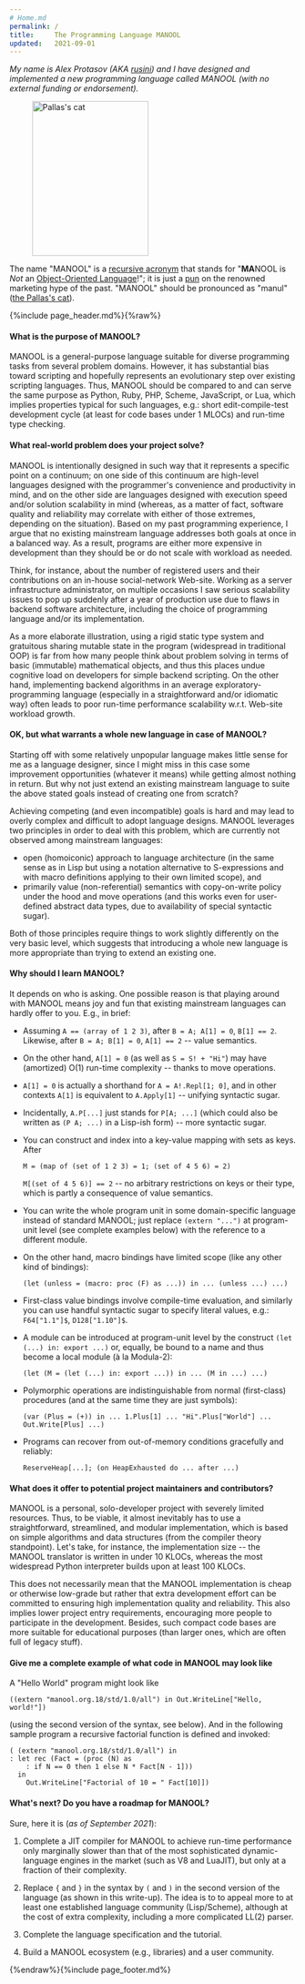 ```yaml
---
# Home.md
permalink: /
title:     The Programming Language MANOOL
updated:   2021-09-01
---
```


<aside markdown="1" class="right">

*My name is Alex Protasov (AKA [rusini](about "About @rusini")) and I have designed and implemented a new programming language called MANOOL (with no external
funding or endorsement).*

<figure><img src="Manul-Cat.jpeg" width="204" height="272" alt="Pallas's cat" title="Pallas's cat"></figure>

The name "MANOOL" is a [recursive acronym] that stands for "**MA**NOOL is _Not_ an [Object-Oriented Language]!"; it is just a [pun] on the renowned marketing
hype of the past. "MANOOL" should be pronounced as "manul" ([the Pallas's cat]).

[recursive acronym]:        https://en.wikipedia.org/wiki/Recursive_acronym        "Wikipedia: Recursive acronym"
[Object-Oriented Language]: https://en.wikipedia.org/wiki/Object-oriented_language "Wikipedia: Object-oriented language"
[pun]:                      https://en.wikipedia.org/wiki/Pun                      "Wikipedia: Pun"
[the Pallas's cat]:         https://en.wikipedia.org/wiki/Pallas%27s_cat           "Wikipedia: Pallas's cat"

</aside>

{%include page_header.md%}{%raw%}


#### What is the purpose of MANOOL?

MANOOL is a general-purpose language suitable for diverse programming tasks from several problem domains. However, it has substantial bias toward scripting and
hopefully represents an evolutionary step over existing scripting languages. Thus, MANOOL should be compared to and can serve the same purpose as Python, Ruby,
PHP, Scheme, JavaScript, or Lua, which implies properties typical for such languages, e.g.: short edit-compile-test development cycle (at least for code bases
under 1 MLOCs) and run-time type checking.

#### What real-world problem does your project solve?

MANOOL is intentionally designed in such way that it represents a specific point on a continuum; on one side of this continuum are high-level languages designed
with the programmer's convenience and productivity in mind, and on the other side are languages designed with execution speed and/or solution scalability in
mind (whereas, as a matter of fact, software quality and reliability may correlate with either of those extremes, depending on the situation). Based on my past
programming experience, I argue that no existing mainstream language addresses both goals at once in a balanced way. As a result, programs are either more
expensive in development than they should be or do not scale with workload as needed.

Think, for instance, about the number of registered users and their contributions on an in-house social-network Web-site. Working as a server infrastructure
administrator, on multiple occasions I saw serious scalability issues to pop up suddenly after a year of production use due to flaws in backend software
architecture, including the choice of programming language and/or its implementation.

As a more elaborate illustration, using a rigid static type system and gratuitous sharing mutable state in the program (widespread in traditional OOP) is far
from how many people think about problem solving in terms of basic (immutable) mathematical objects, and thus this places undue cognitive load on developers for
simple backend scripting. On the other hand, implementing backend algorithms in an average exploratory-programming language (especially in a straightforward
and/or idiomatic way) often leads to poor run-time performance scalability w.r.t. Web-site workload growth.

#### OK, but what warrants a whole new language in case of MANOOL?

Starting off with some relatively unpopular language makes little sense for me as a language designer, since I might miss in this case some improvement
opportunities (whatever it means) while getting almost nothing in return. But why not just extend an existing mainstream language to suite the above stated
goals instead of creating one from scratch?

Achieving competing (and even incompatible) goals is hard and may lead to overly complex and difficult to adopt language designs. MANOOL leverages two
principles in order to deal with this problem, which are currently not observed among mainstream languages:

* open (homoiconic) approach to language architecture (in the same sense as in Lisp but using a notation alternative to S-expressions and with macro definitions
  applying to their own limited scope), and
* primarily value (non-referential) semantics with copy-on-write policy under the hood and move operations (and this works even for user-defined abstract data
  types, due to availability of special syntactic sugar).

Both of those principles require things to work slightly differently on the very basic level, which suggests that introducing a whole new language is more
appropriate than trying to extend an existing one.

#### Why should I learn MANOOL?

It depends on who is asking. One possible reason is that playing around with MANOOL means joy and fun that existing mainstream languages can hardly offer to
you. E.g., in brief:

* Assuming `A == (array of 1 2 3)`, after `B = A; A[1] = 0`, `B[1] == 2`. Likewise, after `B = A; B[1] = 0`, `A[1] == 2` -- value semantics.

* On the other hand, `A[1] = 0` (as well as `S = S! + "Hi"`) may have (amortized) O(1) run-time complexity -- thanks to move operations.

* `A[1] = 0` is actually a shorthand for `A = A!.Repl[1; 0]`, and in other contexts `A[1]` is equivalent to `A.Apply[1]` -- unifying syntactic sugar.

* Incidentally, `A.P[...]` just stands for `P[A; ...]` (which could also be written as `(P A; ...)` in a Lisp-ish form) -- more syntactic sugar.

* You can construct and index into a key-value mapping with sets as keys. After

      M = (map of (set of 1 2 3) = 1; (set of 4 5 6) = 2)
      
  `M[(set of 4 5 6)] == 2` -- no arbitrary restrictions on keys or their type, which is partly a consequence of value semantics.

* You can write the whole program unit in some domain-specific language instead of standard MANOOL; just replace `(extern "...")` at program-unit level (see
  complete examples below) with the reference to a different module.

* On the other hand, macro bindings have limited scope (like any other kind of bindings):

      (let (unless = (macro: proc (F) as ...)) in ... (unless ...) ...)

* First-class value bindings involve compile-time evaluation, and similarly you can use handful syntactic sugar to specify literal values, e.g.: `F64["1.1"]$`,
  `D128["1.10"]$`.

* A module can be introduced at program-unit level by the construct `(let (...) in: export ...)` or, equally, be bound to a name and thus become a local module
  (&agrave; la Modula-2):
  
      (let (M = (let (...) in: export ...)) in ... (M in ...) ...)

* Polymorphic operations are indistinguishable from normal (first-class) procedures (and at the same time they are just symbols):

      (var (Plus = (+)) in ... 1.Plus[1] ... "Hi".Plus["World"] ... Out.Write[Plus] ...)

* Programs can recover from out-of-memory conditions gracefully and reliably:

      ReserveHeap[...]; (on HeapExhausted do ... after ...)

#### What does it offer to potential project maintainers and contributors?

MANOOL is a personal, solo-developer project with severely limited resources. Thus, to be viable, it almost inevitably has to use a straightforward,
streamlined, and modular implementation, which is based on simple algorithms and data structures (from the compiler theory standpoint). Let's take, for
instance, the implementation size -- the MANOOL translator is written in under 10 KLOCs, whereas the most widespread Python interpreter builds upon at least 100
KLOCs.

This does not necessarily mean that the MANOOL implementation is cheap or otherwise low-grade but rather that extra development effort can be committed to
ensuring high implementation quality and reliability. This also implies lower project entry requirements, encouraging more people to participate in the
development. Besides, such compact code bases are more suitable for educational purposes (than larger ones, which are often full of legacy stuff).

#### Give me a complete example of what code in MANOOL may look like

A "Hello World" program might look like

    ((extern "manool.org.18/std/1.0/all") in Out.WriteLine["Hello, world!"])

(using the second version of the syntax, see below). And in the following sample program a recursive factorial function is defined and invoked:

    ( (extern "manool.org.18/std/1.0/all") in
    : let rec (Fact = (proc (N) as
        : if N == 0 then 1 else N * Fact[N - 1]))
      in
        Out.WriteLine["Factorial of 10 = " Fact[10]])

#### What's next? Do you have a roadmap for MANOOL?

Sure, here it is (*as of September 2021*):

1. Complete a JIT compiler for MANOOL to achieve run-time performance only marginally slower than that of the most sophisticated dynamic-language engines in the
   market (such as V8 and LuaJIT), but only at a fraction of their complexity.

2. Replace `{` and `}` in the syntax by `(` and `)` in the second version of the language (as shown in this write-up). The idea is to to appeal more to at least
   one established language community (Lisp/Scheme), although at the cost of extra complexity, including a more complicated LL(2) parser.

3. Complete the language specification and the tutorial.

4. Build a MANOOL ecosystem (e.g., libraries) and a user community.


{%endraw%}{%include page_footer.md%}
